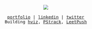 <div align="center">
  <img src="https://visitor-badge.laobi.icu/badge?page_id=husamahmud.husamahmud&"  />
</div>

<br />

<samp align="center">
<div align="center">
 <a href="https://www.husam.obl.ee">portfolio</a> | 
  <a href="https://www.linkedin.com/in/husamql3/">linkedin</a> | 
  <a href="https://twitter.com/husamql3">twitter</a>
  <br/>
  Building
  <a href="https://www.hviz.tech/">hviz</a>,
  <a href="https://www.pstrack.tech/">PStrack</a>,
  <a href="https://chromewebstore.google.com/detail/leetpush/gmagfdabfjaipjgdfgddjgongeemkalf">LeetPush</a>
</div>
</samp>
